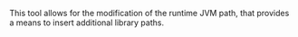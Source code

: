 This tool allows for the modification of the runtime JVM path, that provides a means to insert additional library paths.